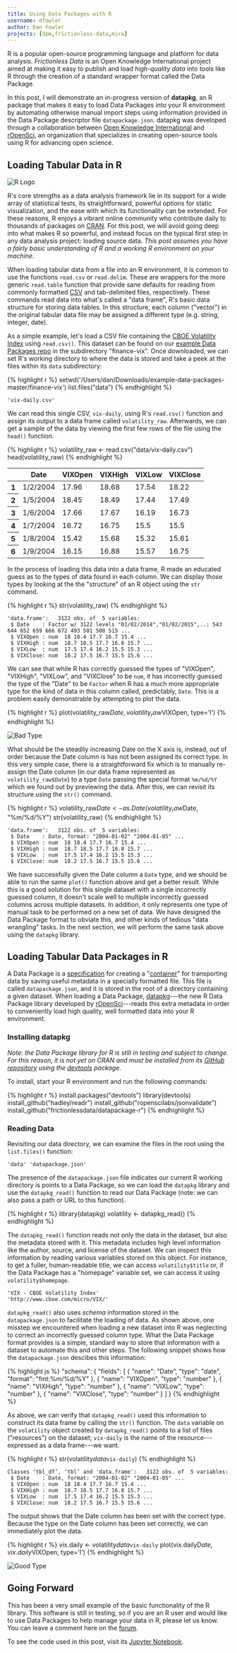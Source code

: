 ```yaml
---
title: Using Data Packages with R
username: dfowler
author: Dan Fowler
projects: [dpm,frictionless-data,mira]
---
```


R is a popular open-source programming language and platform for data
analysis.  *Frictionless Data* is an Open Knowledge International
project aimed at making it easy to publish and load *high-quality
data* into tools like R through the creation of a standard wrapper
format called the Data Package.

In this post, I will demonstrate an in-progress version of
**datapkg**, an R package that makes it easy to load Data Packages
into your R environment by automating otherwise manual import steps
using information provided in the Data Package descriptor file
`datapackage.json`.  datapkg was developed through a collaboration
between [Open Knowledge International][oki] and [rOpenSci][ropensci],
an organization that specializes in creating open-source tools using R
for advancing open science.

## Loading Tabular Data in R

![R Logo](/img/posts/rlogo.png)

R's core strengths as a data analysis framework lie in its support for
a wide array of statistical tests, its straightforward, powerful
options for static visualization, and the ease with which its
functionality can be extended.  For these reasons, R enjoys a vibrant
online community who contribute daily to thousands of packages on
[CRAN][cran].  For this post, we will avoid going deep into what makes
R so powerful, and instead focus on the typical first step in any data
analysis project: loading source data.  *This post assumes you have a
fairly basic understanding of R and a working R environment on your
machine.*

When loading tabular data from a file into an R environment, it is
common to use the functions `read.csv` or `read.delim`.  These are
wrappers for the more generic `read.table` function that provide sane
defaults for reading from commonly formatted
[CSV](http://frictionlessdata.io/guides/csv/) and tab-delimited files,
respectively.  These commands read data into what's called a "data
frame", R's basic data structure for storing data tables.  In this
structure, each column ("vector") in the original tabular data file
may be assigned a different type (e.g. string, integer, date).

As a simple example, let's load a CSV file containing the
[CBOE Volatility Index][vix] using `read.csv()`.  This dataset can be
found on our [example Data Packages repo][example-data-packages] in
the subdirectory "finance-vix".  Once downloaded, we can set R's
working directory to where the data is stored and take a peek at the
files within its `data` subdirectory:

{% highlight r %}
setwd('/Users/dan/Downloads/example-data-packages-master/finance-vix')
list.files("data")
{% endhighlight %}

    'vix-daily.csv'

We can read this single CSV, `vix-daily`, using R's `read.csv()`
function and assign its output to a data frame called
`volatility_raw`.  Afterwards, we can get a sample of the data by
viewing the first few rows of the file using the `head()` function.

{% highlight r %}
volatility_raw <- read.csv("data/vix-daily.csv")
head(volatility_raw)
{% endhighlight %}

<table>
<thead><tr><th></th><th scope="col">Date</th><th scope="col">VIXOpen</th><th scope="col">VIXHigh</th><th scope="col">VIXLow</th><th scope="col">VIXClose</th></tr></thead>
<tbody>
	<tr><th scope="row">1</th><td>1/2/2004</td><td>17.96   </td><td>18.68   </td><td>17.54   </td><td>18.22   </td></tr>
	<tr><th scope="row">2</th><td>1/5/2004</td><td>18.45   </td><td>18.49   </td><td>17.44   </td><td>17.49   </td></tr>
	<tr><th scope="row">3</th><td>1/6/2004</td><td>17.66   </td><td>17.67   </td><td>16.19   </td><td>16.73   </td></tr>
	<tr><th scope="row">4</th><td>1/7/2004</td><td>16.72   </td><td>16.75   </td><td>15.5    </td><td>15.5    </td></tr>
	<tr><th scope="row">5</th><td>1/8/2004</td><td>15.42   </td><td>15.68   </td><td>15.32   </td><td>15.61   </td></tr>
	<tr><th scope="row">6</th><td>1/9/2004</td><td>16.15   </td><td>16.88   </td><td>15.57   </td><td>16.75   </td></tr>
</tbody>
</table>



In the process of loading this data into a data frame, R made an
educated guess as to the types of data found in each column.  We can
display those types by looking at the the "structure" of an R object
using the `str` command.

{% highlight r %}
str(volatility_raw)
{% endhighlight %}

    'data.frame':	3122 obs. of  5 variables:
     $ Date    : Factor w/ 3122 levels "01/02/2014","01/02/2015",..: 543 644 652 659 666 672 493 501 508 515 ...
     $ VIXOpen : num  18 18.4 17.7 16.7 15.4 ...
     $ VIXHigh : num  18.7 18.5 17.7 16.8 15.7 ...
     $ VIXLow  : num  17.5 17.4 16.2 15.5 15.3 ...
     $ VIXClose: num  18.2 17.5 16.7 15.5 15.6 ...

We can see that while R has correctly guessed the types of "VIXOpen",
"VIXHigh", "VIXLow", and "VIXClose" to be `num`, it has incorrectly
guessed the type of the "Date" to be `Factor` when R has a much more
appropriate type for the kind of data in this column called,
predictably, `Date`.  This is a problem easily demonstrable by
attempting to plot the data.

{% highlight r %}
plot(volatility_raw$Date, volatility_raw$VIXOpen, type='l')
{% endhighlight %}

![Bad Type](/img/posts/r-vix-bad-type.png)

What should be the steadily increasing Date on the X axis is, instead,
out of order because the Date column is has not been assigned its
correct type.  In this very simple case, there is a straightforward
fix which is to manually re-assign the Date column (in our data frame
represented as `volatility_raw$Date`) to a type `Date` passing the
special format `%m/%d/%Y` which we found out by previewing the data.
After this, we can revisit its structure using the `str()` command.

{% highlight r %}
volatility_raw$Date <- as.Date(volatility_raw$Date, "%m/%d/%Y")
str(volatility_raw)
{% endhighlight %}

    'data.frame':	3122 obs. of  5 variables:
     $ Date    : Date, format: "2004-01-02" "2004-01-05" ...
     $ VIXOpen : num  18 18.4 17.7 16.7 15.4 ...
     $ VIXHigh : num  18.7 18.5 17.7 16.8 15.7 ...
     $ VIXLow  : num  17.5 17.4 16.2 15.5 15.3 ...
     $ VIXClose: num  18.2 17.5 16.7 15.5 15.6 ...

We have successfully given the Date column a `Date` type, and we
should be able to run the same `plot()` function above and get a
better result.  While this is a good solution for this single dataset
with a single incorrectly guessed column, it doesn't scale well to
multiple incorrectly guessed columns across multiple datasets.  In
addition, it only represents one type of manual task to be performed
on a new set of data.  We have designed the Data Package format to
obviate this, and other kinds of tedious "data wrangling" tasks.  In
the next section, we will perform the same task above using the
`datapkg` library.

## Loading Tabular Data Packages in R

A Data Package is a [specification][dp] for creating a
"[container][containerization]" for transporting data by saving useful
metadata in a specially formatted file.  This file is called
`datapackage.json`, and it is stored in the root of a directory
containing a given dataset.  When loading a Data Package,
[datapkg][datapkg]---the new R Data Package library developed by
[rOpenSci][ropensci]---reads this extra metadata in order to
conveniently load high quality, well formatted data into your R
environment.

### Installing datapkg

*Note: the Data Package library for R is still in testing and subject
 to change.  For this reason, it is not yet on CRAN and must be
 installed from its [GitHub repository][datapkg] using the
 [devtools][devtools] package.*

To install, start your R environment and run the following commands:

{% highlight r %}
install.packages("devtools")
library(devtools)
install_github("hadley/readr")
install_github("ropenscilabs/jsonvalidate")
install_github("frictionlessdata/datapackage-r")
{% endhighlight %}

### Reading Data

Revisiting our data directory, we can examine the files in the root
using the `list.files()` function:

    'data' 'datapackage.json'

The presence of the `datapackage.json` file indicates our current R
working directory is points to a Data Package, so we can load the
`datapkg` library and use the `datapkg_read()` function to read our
Data Package (note: we can also pass a path or URL to this function).

{% highlight r %}
library(datapkg)
volatility <- datapkg_read()
{% endhighlight %}

The `datapkg_read()` function reads not only the data in the dataset,
but also the metadata stored with it.  This metadata includes high
level information like the author, source, and license of the dataset.
We can inspect this information by reading various variables stored on
this object.  For instance, to get a fuller, human-readable title, we
can access `volatility$title` or, if the Data Package has a "homepage"
variable set, we can access it using `volatility$homepage`.

    'VIX - CBOE Volatility Index'
    'http://www.cboe.com/micro/VIX/'

`datapkg_read()` also uses *schema* information stored in the
`datapackage.json` to facilitate the loading of data.  As shown above,
one misstep we encountered when loading a new dataset into R was
neglecting to correct an incorrectly guessed column type.  What the
Data Package format provides is a simple, standard way to store that
information with a dataset to automate this and other steps.  The
following snippet shows how the `datapackage.json` descibes this
information:

{% highlight js %}
      "schema": {
        "fields": [
          {
            "name": "Date",
            "type": "date",
            "format": "fmt:%m/%d/%Y"
          },
          {
            "name": "VIXOpen",
            "type": "number"
          },
          {
            "name": "VIXHigh",
            "type": "number"
          },
          {
            "name": "VIXLow",
            "type": "number"
          },
          {
            "name": "VIXClose",
            "type": "number"
          }
        ]
      }
{% endhighlight %}

As above, we can verify that `datapkg_read()` used this information to
construct its data frame by calling the `str()` function.  The `data`
variable on the `volatility` object created by `datapkg_read()` points
to a list of files ("resources") on the dataset; `vix-daily` is the
name of the resource---expressed as a data frame---we want.

{% highlight r %}
str(volatility$data$`vix-daily`)
{% endhighlight %}

    Classes ‘tbl_df’, ‘tbl’ and 'data.frame':	3122 obs. of  5 variables:
     $ Date    : Date, format: "2004-01-02" "2004-01-05" ...
     $ VIXOpen : num  18 18.4 17.7 16.7 15.4 ...
     $ VIXHigh : num  18.7 18.5 17.7 16.8 15.7 ...
     $ VIXLow  : num  17.5 17.4 16.2 15.5 15.3 ...
     $ VIXClose: num  18.2 17.5 16.7 15.5 15.6 ...

The output shows that the Date column has been set with the correct
type.  Because the type on the Date column has been set correctly, we
can immediately plot the data.

{% highlight r %}
vix.daily <- volatility$data$`vix-daily`
plot(vix.daily$Date, vix.daily$VIXOpen, type='l')
{% endhighlight %}

![Good Type](/img/posts/r-vix-good-type.png)

## Going Forward

This has been a very small example of the basic functionality of the R
library.  This software is still in testing, so if you are an R user
and would like to use Data Packages to help manage your data in R,
please let us know.  You can leave a comment here on the
[forum][forum].

To see the code used in this post, visit its [Jupyter Notebook][nb].

[r]: https://www.r-project.org/
[ts]: http://specs.frictionlessdata.io/table-schema/
[dp]: http://frictionlessdata.io/data-packages/
[datapkg]: https://github.com/frictionlessdata/datapackage-r
[fd]: http://frictionlessdata.io/
[ropensci]: https://ropensci.org/
[oki]: https://okfn.org/
[previously-on]: /blog/2016/03/11/frictionless-data-transport-in-python.html
[cran]: https://cran.r-project.org/
[gh]: https://github.com/search?q=r&type=Repositories&utf8=✓
[vix]: https://en.wikipedia.org/wiki/VIX
[containerization]: http://frictionlessdata.io/about/#data-containerization
[devtools]: https://github.com/hadley/devtools
[r-user-story]: https://trello.com/c/CQV5Dk90/16-as-a-researcher-i-want-to-get-a-data-package-into-r-in-seconds-so-that-i-can-start-using-the-data-for-doing-analysis-and-visuali
[example-data-packages]: https://github.com/frictionlessdata/example-data-packages
[forum]: https://discuss.okfn.org/t/using-data-packages-with-r/3271
[nb]: https://github.com/okfn/okfn.github.com/blob/master/resources/using-data-packages-with-r.ipynb
